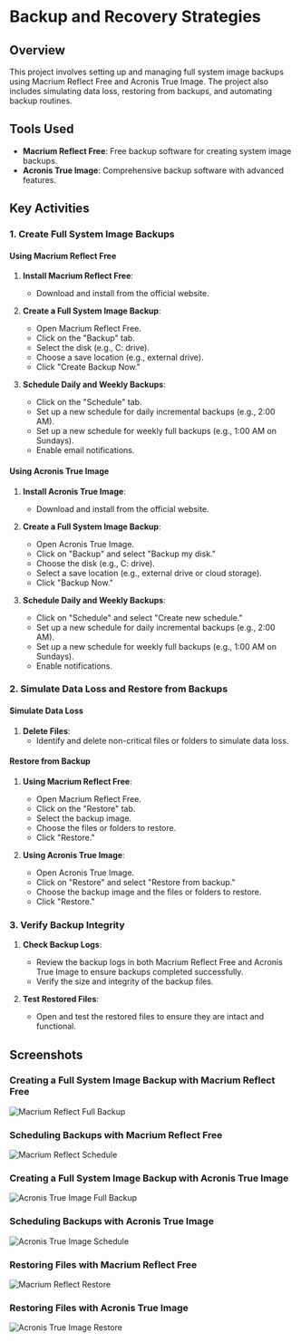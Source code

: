# Backup and Recovery Strategies

## Overview
This project involves setting up and managing full system image backups using Macrium Reflect Free and Acronis True Image. The project also includes simulating data loss, restoring from backups, and automating backup routines.

## Tools Used
- **Macrium Reflect Free**: Free backup software for creating system image backups.
- **Acronis True Image**: Comprehensive backup software with advanced features.

## Key Activities

### 1. Create Full System Image Backups

#### Using Macrium Reflect Free
1. **Install Macrium Reflect Free**:
   - Download and install from the official website.

2. **Create a Full System Image Backup**:
   - Open Macrium Reflect Free.
   - Click on the "Backup" tab.
   - Select the disk (e.g., C: drive).
   - Choose a save location (e.g., external drive).
   - Click "Create Backup Now."

3. **Schedule Daily and Weekly Backups**:
   - Click on the "Schedule" tab.
   - Set up a new schedule for daily incremental backups (e.g., 2:00 AM).
   - Set up a new schedule for weekly full backups (e.g., 1:00 AM on Sundays).
   - Enable email notifications.

#### Using Acronis True Image
1. **Install Acronis True Image**:
   - Download and install from the official website.

2. **Create a Full System Image Backup**:
   - Open Acronis True Image.
   - Click on "Backup" and select "Backup my disk."
   - Choose the disk (e.g., C: drive).
   - Select a save location (e.g., external drive or cloud storage).
   - Click "Backup Now."

3. **Schedule Daily and Weekly Backups**:
   - Click on "Schedule" and select "Create new schedule."
   - Set up a new schedule for daily incremental backups (e.g., 2:00 AM).
   - Set up a new schedule for weekly full backups (e.g., 1:00 AM on Sundays).
   - Enable notifications.

### 2. Simulate Data Loss and Restore from Backups

#### Simulate Data Loss
1. **Delete Files**:
   - Identify and delete non-critical files or folders to simulate data loss.

#### Restore from Backup
1. **Using Macrium Reflect Free**:
   - Open Macrium Reflect Free.
   - Click on the "Restore" tab.
   - Select the backup image.
   - Choose the files or folders to restore.
   - Click "Restore."

2. **Using Acronis True Image**:
   - Open Acronis True Image.
   - Click on "Restore" and select "Restore from backup."
   - Choose the backup image and the files or folders to restore.
   - Click "Restore."

### 3. Verify Backup Integrity
1. **Check Backup Logs**:
   - Review the backup logs in both Macrium Reflect Free and Acronis True Image to ensure backups completed successfully.
   - Verify the size and integrity of the backup files.

2. **Test Restored Files**:
   - Open and test the restored files to ensure they are intact and functional.

## Screenshots

### Creating a Full System Image Backup with Macrium Reflect Free
![Macrium Reflect Full Backup](../assets/screenshots/macrium_full_backup.png)

### Scheduling Backups with Macrium Reflect Free
![Macrium Reflect Schedule](../assets/screenshots/macrium_schedule.png)

### Creating a Full System Image Backup with Acronis True Image
![Acronis True Image Full Backup](../assets/screenshots/acronis_full_backup.png)

### Scheduling Backups with Acronis True Image
![Acronis True Image Schedule](../assets/screenshots/acronis_schedule.png)

### Restoring Files with Macrium Reflect Free
![Macrium Reflect Restore](../assets/screenshots/macrium_restore.png)

### Restoring Files with Acronis True Image
![Acronis True Image Restore](../assets/screenshots/acronis_restore.png)

